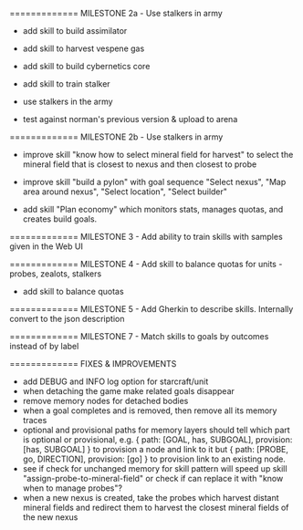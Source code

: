 
============= MILESTONE 2a - Use stalkers in army

- add skill to build assimilator
- add skill to harvest vespene gas
- add skill to build cybernetics core
- add skill to train stalker
- use stalkers in the army

- test against norman's previous version & upload to arena

============= MILESTONE 2b - Use stalkers in army

- improve skill "know how to select mineral field for harvest" to select the mineral field that is closest to nexus and then closest to probe

- improve skill "build a pylon" with goal sequence "Select nexus", "Map area around nexus", "Select location", "Select builder"

- add skill "Plan economy" which monitors stats, manages quotas, and creates build goals.

============= MILESTONE 3 - Add ability to train skills with samples given in the Web UI

============= MILESTONE 4 - Add skill to balance quotas for units - probes, zealots, stalkers

- add skill to balance quotas

============= MILESTONE 5 - Add Gherkin to describe skills. Internally convert to the json description

============= MILESTONE 7 - Match skills to goals by outcomes instead of by label

============= FIXES & IMPROVEMENTS

- add DEBUG and INFO log option for starcraft/unit
- when detaching the game make related goals disappear
- remove memory nodes for detached bodies
- when a goal completes and is removed, then remove all its memory traces
- optional and provisional paths for memory layers should tell which part is optional or provisional, e.g. { path: [GOAL, has, SUBGOAL], provision: [has, SUBGOAL] } to provision a node and link to it but { path: [PROBE, go, DIRECTION], provision: [go] } to provision link to an existing node.
- see if check for unchanged memory for skill pattern will speed up skill "assign-probe-to-mineral-field"
  or check if can replace it with "know when to manage probes"?
- when a new nexus is created, take the probes which harvest distant mineral fields and redirect them to harvest the closest mineral fields of the new nexus
